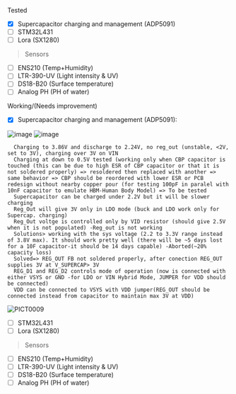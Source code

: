 Tested
- [x] Supercapacitor charging and management (ADP5091)
- [ ] STM32L431 
- [ ] Lora (SX1280)
      
>Sensors
- [ ] ENS210 (Temp+Humidity)
- [ ] LTR-390-UV (Light intensity & UV)
- [ ] DS18-B20 (Surface temperature)
- [ ] Analog PH (PH of water)
      
Working/(Needs improvement)
- [X] Supercapacitor charging and management (ADP5091):

![image](https://github.com/Cristian-O/H2/assets/108984738/be896491-3708-4059-9036-6468f9c8566e)
![image](https://github.com/Cristian-O/H2/assets/108984738/402b6366-94e0-48f5-8fec-9134cf6d7b21)

      Charging to 3.86V and discharge to 2.24V, no reg_out (unstable, <2V, set to 3V), charging over 3V on VIN
      Charging at down to 0.5V tested (working only when CBP capacitor is touched (this can be due to high ESR of CBP capacitor or that it is not soldered properly) => resoldered then replaced with another => same behavior => CBP should be reordered with lower ESR or PCB redesign without nearby copper pour (for testing 100pF in paralel with 10nF capacitor to emulate HBM-Human Body Model) => To be tested
      Supercapacitor can be charged under 2.2V but it will be slower charging
      Reg_Out will give 3V only in LDO mode (buck and LDO work only for Supercap. charging)
      Reg_Out voltge is controlled only by VID resistor (should give 2.5V when it is not populated) -Reg_out is not working
      Solutions> working with the sys voltage (2.2 to 3.3V range instead of 3.8V max). It should work pretty well (there will be ~5 days lost for a 10F capacitor-it should be 14 days capable) -Aborted(~20% capacity loss)
      Solved=> REG_OUT FB not soldered properly, after conection REG_OUT supplies 3V at V_SUPERCAP> 3V
      REG_D1 and REG_D2 controls mode of operation (now is connected with either VSYS or GND -for LDO or VIN Hybrid Mode, JUMPER for VDD should be connected)
      VDD can be connected to VSYS with VDD jumper(REG_OUT should be connected instead from capacitor to maintain max 3V at VDD)

![PICT0009](https://github.com/Cristian-O/H2/assets/108984738/458d5e85-6163-4ba9-9ace-26c56be0b607)
- [ ] STM32L431 
- [ ] Lora (SX1280)

>Sensors
- [ ] ENS210 (Temp+Humidity)
- [ ] LTR-390-UV (Light intensity & UV)
- [ ] DS18-B20 (Surface temperature)
- [ ] Analog PH (PH of water)
